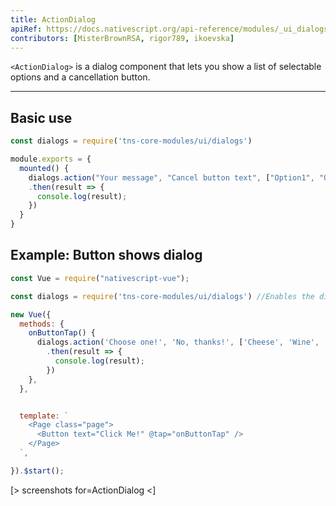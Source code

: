 ```yaml
---
title: ActionDialog
apiRef: https://docs.nativescript.org/api-reference/modules/_ui_dialogs_#action 
contributors: [MisterBrownRSA, rigor789, ikoevska]
---
```


`<ActionDialog>` is a dialog component that lets you show a list of selectable options and a cancellation button.

---

## Basic use

```JavaScript
const dialogs = require('tns-core-modules/ui/dialogs')

module.exports = {
  mounted() {
    dialogs.action("Your message", "Cancel button text", ["Option1", "Option2"]))
    .then(result => {
      console.log(result);
    })
  }
}
```

## Example: Button shows dialog

```JavaScript
const Vue = require("nativescript-vue");

const dialogs = require('tns-core-modules/ui/dialogs') //Enables the dialogs module

new Vue({
  methods: {
    onButtonTap() {
      dialogs.action('Choose one!', 'No, thanks!', ['Cheese', 'Wine', 'Chocolate'])
        .then(result => {
          console.log(result);
        })
    },
  },


  template: `
    <Page class="page">
      <Button text="Click Me!" @tap="onButtonTap" />
    </Page>
  `,

}).$start();
```

[> screenshots for=ActionDialog <]